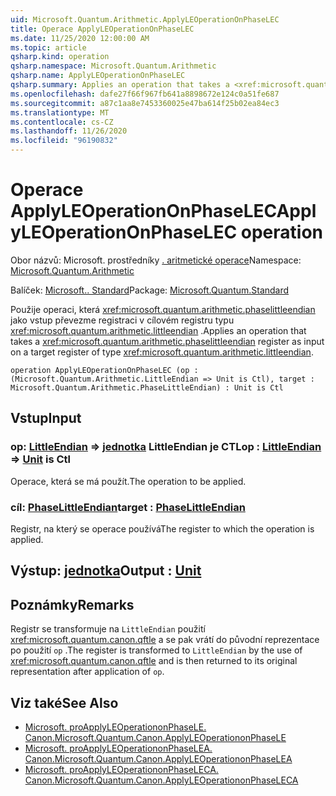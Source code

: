 ```yaml
---
uid: Microsoft.Quantum.Arithmetic.ApplyLEOperationOnPhaseLEC
title: Operace ApplyLEOperationOnPhaseLEC
ms.date: 11/25/2020 12:00:00 AM
ms.topic: article
qsharp.kind: operation
qsharp.namespace: Microsoft.Quantum.Arithmetic
qsharp.name: ApplyLEOperationOnPhaseLEC
qsharp.summary: Applies an operation that takes a <xref:microsoft.quantum.arithmetic.phaselittleendian> register as input on a target register of type <xref:microsoft.quantum.arithmetic.littleendian>.
ms.openlocfilehash: dafe27f66f967fb641a8898672e124c0a51fe687
ms.sourcegitcommit: a87c1aa8e7453360025e47ba614f25b02ea84ec3
ms.translationtype: MT
ms.contentlocale: cs-CZ
ms.lasthandoff: 11/26/2020
ms.locfileid: "96190832"
---
```

# <a name="applyleoperationonphaselec-operation"></a><span data-ttu-id="72930-102">Operace ApplyLEOperationOnPhaseLEC</span><span class="sxs-lookup"><span data-stu-id="72930-102">ApplyLEOperationOnPhaseLEC operation</span></span>

<span data-ttu-id="72930-103">Obor názvů: Microsoft. prostředníky [. aritmetické operace](xref:Microsoft.Quantum.Arithmetic)</span><span class="sxs-lookup"><span data-stu-id="72930-103">Namespace: [Microsoft.Quantum.Arithmetic](xref:Microsoft.Quantum.Arithmetic)</span></span>

<span data-ttu-id="72930-104">Balíček: [Microsoft.. Standard](https://nuget.org/packages/Microsoft.Quantum.Standard)</span><span class="sxs-lookup"><span data-stu-id="72930-104">Package: [Microsoft.Quantum.Standard](https://nuget.org/packages/Microsoft.Quantum.Standard)</span></span>


<span data-ttu-id="72930-105">Použije operaci, která <xref:microsoft.quantum.arithmetic.phaselittleendian> jako vstup převezme registraci v cílovém registru typu <xref:microsoft.quantum.arithmetic.littleendian> .</span><span class="sxs-lookup"><span data-stu-id="72930-105">Applies an operation that takes a <xref:microsoft.quantum.arithmetic.phaselittleendian> register as input on a target register of type <xref:microsoft.quantum.arithmetic.littleendian>.</span></span>

```qsharp
operation ApplyLEOperationOnPhaseLEC (op : (Microsoft.Quantum.Arithmetic.LittleEndian => Unit is Ctl), target : Microsoft.Quantum.Arithmetic.PhaseLittleEndian) : Unit is Ctl
```


## <a name="input"></a><span data-ttu-id="72930-106">Vstup</span><span class="sxs-lookup"><span data-stu-id="72930-106">Input</span></span>

### <a name="op--littleendian--unit--is-ctl"></a><span data-ttu-id="72930-107">op: [LittleEndian](xref:Microsoft.Quantum.Arithmetic.LittleEndian) => [jednotka](xref:microsoft.quantum.lang-ref.unit) LittleEndian je CTL</span><span class="sxs-lookup"><span data-stu-id="72930-107">op : [LittleEndian](xref:Microsoft.Quantum.Arithmetic.LittleEndian) => [Unit](xref:microsoft.quantum.lang-ref.unit)  is Ctl</span></span>

<span data-ttu-id="72930-108">Operace, která se má použít.</span><span class="sxs-lookup"><span data-stu-id="72930-108">The operation to be applied.</span></span>


### <a name="target--phaselittleendian"></a><span data-ttu-id="72930-109">cíl: [PhaseLittleEndian](xref:Microsoft.Quantum.Arithmetic.PhaseLittleEndian)</span><span class="sxs-lookup"><span data-stu-id="72930-109">target : [PhaseLittleEndian](xref:Microsoft.Quantum.Arithmetic.PhaseLittleEndian)</span></span>

<span data-ttu-id="72930-110">Registr, na který se operace používá</span><span class="sxs-lookup"><span data-stu-id="72930-110">The register to which the operation is applied.</span></span>



## <a name="output--unit"></a><span data-ttu-id="72930-111">Výstup: [jednotka](xref:microsoft.quantum.lang-ref.unit)</span><span class="sxs-lookup"><span data-stu-id="72930-111">Output : [Unit](xref:microsoft.quantum.lang-ref.unit)</span></span>



## <a name="remarks"></a><span data-ttu-id="72930-112">Poznámky</span><span class="sxs-lookup"><span data-stu-id="72930-112">Remarks</span></span>

<span data-ttu-id="72930-113">Registr se transformuje na `LittleEndian` použití <xref:microsoft.quantum.canon.qftle> a se pak vrátí do původní reprezentace po použití `op` .</span><span class="sxs-lookup"><span data-stu-id="72930-113">The register is transformed to `LittleEndian` by the use of <xref:microsoft.quantum.canon.qftle> and is then returned to its original representation after application of `op`.</span></span>

## <a name="see-also"></a><span data-ttu-id="72930-114">Viz také</span><span class="sxs-lookup"><span data-stu-id="72930-114">See Also</span></span>

- [<span data-ttu-id="72930-115">Microsoft. proApplyLEOperationonPhaseLE. Canon.</span><span class="sxs-lookup"><span data-stu-id="72930-115">Microsoft.Quantum.Canon.ApplyLEOperationonPhaseLE</span></span>](xref:Microsoft.Quantum.Canon.ApplyLEOperationonPhaseLE)
- [<span data-ttu-id="72930-116">Microsoft. proApplyLEOperationonPhaseLEA. Canon.</span><span class="sxs-lookup"><span data-stu-id="72930-116">Microsoft.Quantum.Canon.ApplyLEOperationonPhaseLEA</span></span>](xref:Microsoft.Quantum.Canon.ApplyLEOperationonPhaseLEA)
- [<span data-ttu-id="72930-117">Microsoft. proApplyLEOperationonPhaseLECA. Canon.</span><span class="sxs-lookup"><span data-stu-id="72930-117">Microsoft.Quantum.Canon.ApplyLEOperationonPhaseLECA</span></span>](xref:Microsoft.Quantum.Canon.ApplyLEOperationonPhaseLECA)